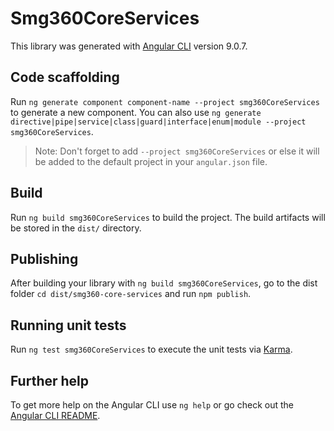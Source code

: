 # Smg360CoreServices

This library was generated with [Angular CLI](https://github.com/angular/angular-cli) version 9.0.7.

## Code scaffolding

Run `ng generate component component-name --project smg360CoreServices` to generate a new component. You can also use `ng generate directive|pipe|service|class|guard|interface|enum|module --project smg360CoreServices`.
> Note: Don't forget to add `--project smg360CoreServices` or else it will be added to the default project in your `angular.json` file. 

## Build

Run `ng build smg360CoreServices` to build the project. The build artifacts will be stored in the `dist/` directory.

## Publishing

After building your library with `ng build smg360CoreServices`, go to the dist folder `cd dist/smg360-core-services` and run `npm publish`.

## Running unit tests

Run `ng test smg360CoreServices` to execute the unit tests via [Karma](https://karma-runner.github.io).

## Further help

To get more help on the Angular CLI use `ng help` or go check out the [Angular CLI README](https://github.com/angular/angular-cli/blob/master/README.md).
